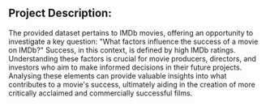 **Project Description:**
---

The provided dataset pertains to IMDb movies, offering an opportunity to investigate a key question: "What factors influence the success of a movie on IMDb?" Success, in this context, is defined by high IMDb ratings. Understanding these factors is crucial for movie producers, directors, and investors who aim to make informed decisions in their future projects. Analysing these elements can provide valuable insights into what contributes to a movie's success, ultimately aiding in the creation of more critically acclaimed and commercially successful films.
